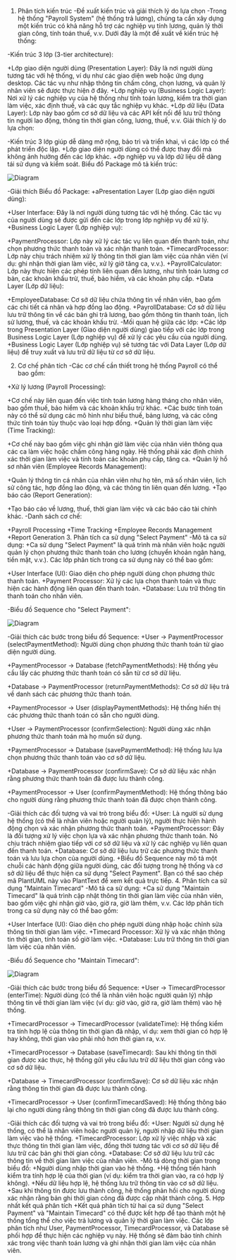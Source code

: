 1. Phân tích kiến trúc
-Đề xuất kiến trúc và giải thích lý do lựa chọn
-Trong hệ thống "Payroll System" (hệ thống trả lương), chúng ta cần xây dựng một kiến trúc có khả năng hỗ trợ các nghiệp vụ tính lương, quản lý thời gian công, tính toán thuế, v.v. Dưới đây là một đề xuất về kiến trúc hệ thống:

-Kiến trúc 3 lớp (3-tier architecture):

+Lớp giao diện người dùng (Presentation Layer): Đây là nơi người dùng tương tác với hệ thống, ví dụ như các giao diện web hoặc ứng dụng desktop. Các tác vụ như nhập thông tin chấm công, chọn lương, và quản lý nhân viên sẽ được thực hiện ở đây.
+Lớp nghiệp vụ (Business Logic Layer): Nơi xử lý các nghiệp vụ của hệ thống như tính toán lương, kiểm tra thời gian làm việc, xác định thuế, và các quy tắc nghiệp vụ khác.
+Lớp dữ liệu (Data Layer): Lớp này bao gồm cơ sở dữ liệu và các API kết nối để lưu trữ thông tin người lao động, thông tin thời gian công, lương, thuế, v.v.
Giải thích lý do lựa chọn:

-Kiến trúc 3 lớp giúp dễ dàng mở rộng, bảo trì và triển khai, vì các lớp có thể phát triển độc lập.
+Lớp giao diện người dùng có thể được thay đổi mà không ảnh hưởng đến các lớp khác.
+ớp nghiệp vụ và lớp dữ liệu dễ dàng tái sử dụng và kiểm soát.
Biểu đồ Package mô tả kiến trúc:

![Diagram](https://www.planttext.com/api/plantuml/png/T94x3eCm44Hxds95pnKYb4yHYO8YgIAAZTaW56EZjIbGb9Ebo95oXO0YXOzDEtupdj5-Nk_4EcJNraeqAEzO4aGPaoNjq5L6GueTSGGF0N0vMs8uQaTyGqcvU8hHj6rjfSbQI4rPoPajmwxkyp8siWSCvuDugcgIoCLSxL4sIkrGoLQX6zJf9tjqE8i-r8qo7T7mS4LBqv1HwoEMtI6EDw5cOIvGrlV-8vSB0lPrrjT-hBzq5VNs9wIBuS9V0000__y30000)

-Giải thích Biểu đồ Package:
+aPresentation Layer (Lớp giao diện người dùng):

+User Interface: Đây là nơi người dùng tương tác với hệ thống. Các tác vụ của người dùng sẽ được gửi đến các lớp trong lớp nghiệp vụ để xử lý.
+Business Logic Layer (Lớp nghiệp vụ):

+PaymentProcessor: Lớp này xử lý các tác vụ liên quan đến thanh toán, như chọn phương thức thanh toán và xác nhận thanh toán.
+TimecardProcessor: Lớp này chịu trách nhiệm xử lý thông tin thời gian làm việc của nhân viên (ví dụ: ghi nhận thời gian làm việc, xử lý giờ tăng ca, v.v.).
+PayrollCalculator: Lớp này thực hiện các phép tính liên quan đến lương, như tính toán lương cơ bản, các khoản khấu trừ, thuế, bảo hiểm, và các khoản phụ cấp.
+Data Layer (Lớp dữ liệu):

+EmployeeDatabase: Cơ sở dữ liệu chứa thông tin về nhân viên, bao gồm các chi tiết cá nhân và hợp đồng lao động.
+PayrollDatabase: Cơ sở dữ liệu lưu trữ thông tin về các bản ghi trả lương, bao gồm thông tin thanh toán, lịch sử lương, thuế, và các khoản khấu trừ.
-Mối quan hệ giữa các lớp:
+Các lớp trong Presentation Layer (Giao diện người dùng) giao tiếp với các lớp trong Business Logic Layer (Lớp nghiệp vụ) để xử lý các yêu cầu của người dùng.
+Business Logic Layer (Lớp nghiệp vụ) sẽ tương tác với Data Layer (Lớp dữ liệu) để truy xuất và lưu trữ dữ liệu từ cơ sở dữ liệu.

2. Cơ chế phân tích
-Các cơ chế cần thiết trong hệ thống Payroll có thể bao gồm:

+Xử lý lương (Payroll Processing):

+Cơ chế này liên quan đến việc tính toán lương hàng tháng cho nhân viên, bao gồm thuế, bảo hiểm và các khoản khấu trừ khác.
+Các bước tính toán này có thể sử dụng các mô hình như biểu thuế, bảng lương, và các công thức tính toán tùy thuộc vào loại hợp đồng.
+Quản lý thời gian làm việc (Time Tracking):

+Cơ chế này bao gồm việc ghi nhận giờ làm việc của nhân viên thông qua các ca làm việc hoặc chấm công hàng ngày. Hệ thống phải xác định chính xác thời gian làm việc và tính toán các khoản phụ cấp, tăng ca.
+Quản lý hồ sơ nhân viên (Employee Records Management):

+Quản lý thông tin cá nhân của nhân viên như họ tên, mã số nhân viên, lịch sử công tác, hợp đồng lao động, và các thông tin liên quan đến lương.
+Tạo báo cáo (Report Generation):

+Tạo báo cáo về lương, thuế, thời gian làm việc và các báo cáo tài chính khác.
-Danh sách cơ chế:

+Payroll Processing
+Time Tracking
+Employee Records Management
+Report Generation
3. Phân tích ca sử dụng "Select Payment"
-Mô tả ca sử dụng:
+Ca sử dụng "Select Payment" là quá trình mà nhân viên hoặc người quản lý chọn phương thức thanh toán cho lương (chuyển khoản ngân hàng, tiền mặt, v.v.). Các lớp phân tích trong ca sử dụng này có thể bao gồm:

+User Interface (UI): Giao diện cho phép người dùng chọn phương thức thanh toán.
+Payment Processor: Xử lý các lựa chọn thanh toán và thực hiện các hành động liên quan đến thanh toán.
+Database: Lưu trữ thông tin thanh toán cho nhân viên.


-Biểu đồ Sequence cho "Select Payment":

![Diagram](https://www.planttext.com/api/plantuml/png/P9112eCm44NtEKLmPHUzW8iYuhOGA3t0D4une4d8Z0NFraMFr2iqMWMZs_alVzxa-_wKn11uw3i1cbsGTy8WV1mPRJnObfc2iKVBAZYDH2va4aWgbK8rC3o0S0xhIeYfHvul4PI59EnGyr9qHMvTavz4Z29GLn5u8kisoIa2CLeR0l8Gx87uLyox2jaOyXsC1oXrqSu-JUXliv9nDlTRFh4YU64glMCtWcjjVBBtMgBz-INQPlht7m000F__0m00)

-Giải thích các bước trong biểu đồ Sequence:
+User -> PaymentProcessor (selectPaymentMethod): Người dùng chọn phương thức thanh toán từ giao diện người dùng.

+PaymentProcessor -> Database (fetchPaymentMethods): Hệ thống yêu cầu lấy các phương thức thanh toán có sẵn từ cơ sở dữ liệu.

+Database -> PaymentProcessor (returnPaymentMethods): Cơ sở dữ liệu trả về danh sách các phương thức thanh toán.

+PaymentProcessor -> User (displayPaymentMethods): Hệ thống hiển thị các phương thức thanh toán có sẵn cho người dùng.

+User -> PaymentProcessor (confirmSelection): Người dùng xác nhận phương thức thanh toán mà họ muốn sử dụng.

+PaymentProcessor -> Database (savePaymentMethod): Hệ thống lưu lựa chọn phương thức thanh toán vào cơ sở dữ liệu.

+Database -> PaymentProcessor (confirmSave): Cơ sở dữ liệu xác nhận rằng phương thức thanh toán đã được lưu thành công.

+PaymentProcessor -> User (confirmPaymentMethod): Hệ thống thông báo cho người dùng rằng phương thức thanh toán đã được chọn thành công.

-Giải thích các đối tượng và vai trò trong biểu đồ:
+User: Là người sử dụng hệ thống (có thể là nhân viên hoặc người quản lý), người thực hiện hành động chọn và xác nhận phương thức thanh toán.
+PaymentProcessor: Đây là đối tượng xử lý việc chọn lựa và xác nhận phương thức thanh toán. Nó chịu trách nhiệm giao tiếp với cơ sở dữ liệu và xử lý các nghiệp vụ liên quan đến thanh toán.
+Database: Cơ sở dữ liệu lưu trữ các phương thức thanh toán và lưu lựa chọn của người dùng.
+Biểu đồ Sequence này mô tả một chuỗi các hành động giữa người dùng, các đối tượng trong hệ thống và cơ sở dữ liệu để thực hiện ca sử dụng "Select Payment". Bạn có thể sao chép mã PlantUML này vào PlantText để xem kết quả trực tiếp.
4. Phân tích ca sử dụng "Maintain Timecard"
-Mô tả ca sử dụng:
+Ca sử dụng "Maintain Timecard" là quá trình cập nhật thông tin thời gian làm việc của nhân viên, bao gồm việc ghi nhận giờ vào, giờ ra, giờ làm thêm, v.v. Các lớp phân tích trong ca sử dụng này có thể bao gồm:

+User Interface (UI): Giao diện cho phép người dùng nhập hoặc chỉnh sửa thông tin thời gian làm việc.
+Timecard Processor: Xử lý và xác nhận thông tin thời gian, tính toán số giờ làm việc.
+Database: Lưu trữ thông tin thời gian làm việc của nhân viên.


-Biểu đồ Sequence cho "Maintain Timecard":

![Diagram](https://www.planttext.com/api/plantuml/png/R8z12i9034NtSuhGLLru0HTIIjqNh0U8Cn46sfcIIGkUpOL7yWfc2YCARhB8U_dyl1xF9WcoBDDeq4fak2HYC-lAMpzZ4AW6Fv55TZr7Iob5hW0J3FslrQ7W5HDji6kDoK6mFwe81w0Wn3ce5Xsd87pV6IM5hpXwXqB_bQvL9U5AfSgteh2as1XkdgUpcdMvtMfyK0d8YbEdeU3oxsy0003__mC0)

-Giải thích các bước trong biểu đồ Sequence:
+User -> TimecardProcessor (enterTime): Người dùng (có thể là nhân viên hoặc người quản lý) nhập thông tin về thời gian làm việc (ví dụ: giờ vào, giờ ra, giờ làm thêm) vào hệ thống.

+TimecardProcessor -> TimecardProcessor (validateTime): Hệ thống kiểm tra tính hợp lệ của thông tin thời gian đã nhập, ví dụ: xem thời gian có hợp lệ hay không, thời gian vào phải nhỏ hơn thời gian ra, v.v.

+TimecardProcessor -> Database (saveTimecard): Sau khi thông tin thời gian được xác thực, hệ thống gửi yêu cầu lưu trữ dữ liệu thời gian công vào cơ sở dữ liệu.

+Database -> TimecardProcessor (confirmSave): Cơ sở dữ liệu xác nhận rằng thông tin thời gian đã được lưu thành công.

+TimecardProcessor -> User (confirmTimecardSaved): Hệ thống thông báo lại cho người dùng rằng thông tin thời gian công đã được lưu thành công.

-Giải thích các đối tượng và vai trò trong biểu đồ:
+User: Người sử dụng hệ thống, có thể là nhân viên hoặc người quản lý, người nhập dữ liệu thời gian làm việc vào hệ thống.
+TimecardProcessor: Lớp xử lý việc nhập và xác thực thông tin thời gian làm việc, đồng thời tương tác với cơ sở dữ liệu để lưu trữ các bản ghi thời gian công.
+Database: Cơ sở dữ liệu lưu trữ các thông tin về thời gian làm việc của nhân viên.
-Mô tả dòng thời gian trong biểu đồ:
+Người dùng nhập thời gian vào hệ thống.
+Hệ thống tiến hành kiểm tra tính hợp lệ của thời gian (ví dụ: kiểm tra thời gian vào, ra có hợp lý không).
+Nếu dữ liệu hợp lệ, hệ thống lưu trữ thông tin vào cơ sở dữ liệu.
+Sau khi thông tin được lưu thành công, hệ thống phản hồi cho người dùng xác nhận rằng bản ghi thời gian công đã được cập nhật thành công.
5. Hợp nhất kết quả phân tích
+Kết quả phân tích từ hai ca sử dụng "Select Payment" và "Maintain Timecard" có thể được kết hợp để tạo thành một hệ thống tổng thể cho việc trả lương và quản lý thời gian làm việc. Các lớp phân tích như User, PaymentProcessor, TimecardProcessor, và Database sẽ phối hợp để thực hiện các nghiệp vụ này. Hệ thống sẽ đảm bảo tính chính xác trong việc thanh toán lương và ghi nhận thời gian làm việc của nhân viên.

